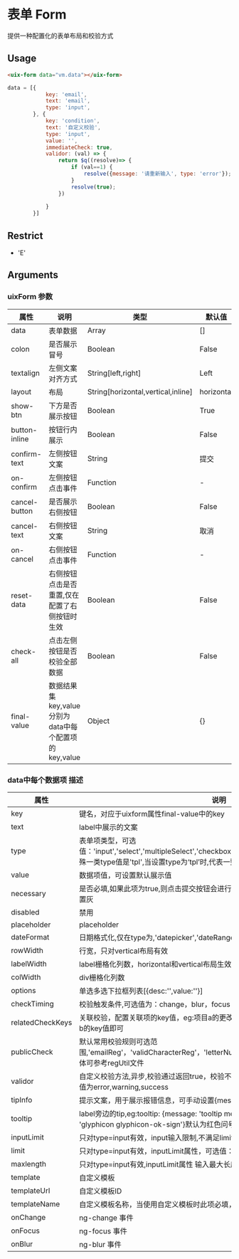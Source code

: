 # 表单 Form

提供一种配置化的表单布局和校验方式


## Usage

``` html
<uix-form data="vm.data"></uix-form>
```
```js
data = [{
            key: 'email',
            text: 'email',
            type: 'input',
        }, {
            key: 'condition',
            text: '自定义校验',
            type: 'input',
            value: '',
            immediateCheck: true,
            validor: (val) => {
                return $q((resolve)=> {
                    if (val==1) {
                        resolve({message: '请重新输入', type: 'error'});
                    }
                    resolve(true);
                })
                
            }
        }]
```
## Restrict
- 'E'

## Arguments

### uixForm 参数
| 属性 | 说明 | 类型 | 默认值 |
| --- | --- | --- | --- |
| data | 表单数据 | Array | [] |
| colon | 是否展示冒号 | Boolean | False |
| textalign | 左侧文案对齐方式 | String[left,right] | Left |
| layout | 布局 | String[horizontal,vertical,inline] | horizontal |
| show-btn | 下方是否展示按钮 | Boolean | True |
| button-inline | 按钮行内展示 | Boolean | False |
| confirm-text | 左侧按钮文案 | String | 提交 |
| on-confirm | 左侧按钮点击事件 | Function | - |
| cancel-button | 是否展示右侧按钮 | Boolean | False |
| cancel-text | 右侧按钮文案 | String | 取消 |
| on-cancel | 右侧按钮点击事件 | Function | - |
| reset-data | 右侧按钮点击是否重置,仅在配置了右侧按钮时生效 | Boolean | False |
| check-all | 点击左侧按钮是否校验全部数据 | Boolean | False |
| final-value | 数据结果集key,value分别为data中每个配置项的key,value | Object | {} |

### data中每个数据项 描述
| 属性 | 说明 | 类型 | 默认值 |
| --- | --- | --- | --- |
| key | 键名，对应于uixform属性final-value中的key | String | - |
| text | label中展示的文案 | String | - |
| type | 表单项类型，可选值：'input','select','multipleSelect','checkbox','radio','datepicker','dateRange'，特殊一类type值是'tpl',当设置type为‘tpl’时,代表一整行都是自定义模板生成 | String | - |
| value | 数据项值，可设置默认展示值 | String/Object | - |
| necessary | 是否必填,如果此项为true,则点击提交按钮会进行空值校验，如果校验不通过则提交按钮置灰 | Boolean | False |
| disabled | 禁用 | Boolean | False |
| placeholder | placeholder | String | - |
| dateFormat | 日期格式化,仅在type为,'datepicker','dateRange'情况下生效 | String | - |
| rowWidth | 行宽，只对vertical布局有效 | Number | 6 |
| labelWidth | label栅格化列数，horizontal和vertical布局生效 | Number | horizontal：2，vertical：6 |
| colWidth | div栅格化列数 | Number | inline:3,horizontal:4,vertical:8 |
| options | 单选多选下拉框列表[{desc:'',value:''}] | Array | - |
| checkTiming | 校验触发条件,可选值为：change，blur，focus | [] | - |
| relatedCheckKeys | 关联校验，配置关联项的key值，eg:项目a的更改触发b校验，则在a中设置此配置项值为b的key值即可 | [] | - |
| publicCheck | 默认常用校验规则可选范围,'emailReg'，'validCharacterReg'，'letterNumberReg'，'mobileRegTwelveNum'具体可参考regUtil文件 | [] | - |
| validor | 自定义校验方法,异步,校验通过返回true，校验不通过返回{message:'',type:''},type可选值为error,warning,success | Function |  |
| tipInfo | 提示文案，用于展示报错信息，可手动设置{message:'',type:''} | {} | - |
| tooltip | label旁边的tip,eg:tooltip: {message: 'tooltip message',color: '#ff552e',icon: 'glyphicon glyphicon-ok-sign'}默认为红色问号提示 | Object | - |
| inputLimit | 只对type=input有效，input输入限制,不满足limit设置的将不能输入 | {} | - |
| limit | 只对type=input有效，inputLimit属性，可选值：number, letter,letterNumber | String | - |
| maxlength | 只对type=input有效,inputLimit属性 输入最大长度 | Number | - |
| template | 自定义模板 | String | - |
| templateUrl | 自定义模板ID | String | - |
| templateName | 自定义模板名称，当使用自定义模板时此项必填，且名称在当前uixForm组件中唯一 | String | - |
| onChange | ng-change 事件 | Function | -tooltip |
| onFocus | ng-focus 事件 |  |  |
| onBlur | ng-blur 事件 |  |  |